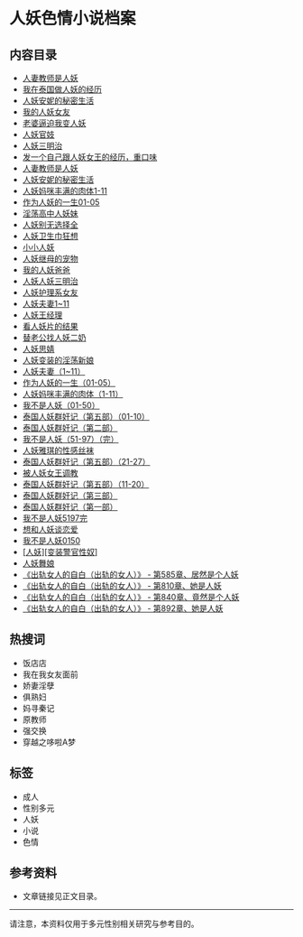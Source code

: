 # 人妖色情小说档案

## 内容目录

- [人妻教师是人妖](article/8765.html)
- [我在泰国做人妖的经历](article/8956.html)
- [人妖安妮的秘密生活](article/8964.html)
- [我的人妖女友](article/8997.html)
- [老婆逼迫我变人妖](article/9106.html)
- [人妖官妓](article/14367.html)
- [人妖三明治](article/23325.html)
- [发一个自己跟人妖女王的经历，重口味](article/25559.html)
- [人妻教师是人妖](article/35674.html)
- [人妖安妮的秘密生活](article/35716.html)
- [人妖妈咪丰满的肉体1-11](article/35734.html)
- [作为人妖的一生01-05](article/35773.html)
- [淫荡高中人妖妹](article/35847.html)
- [人妖别无选择全](article/35895.html)
- [人妖卫生巾狂想](article/35904.html)
- [小小人妖](article/35915.html)
- [人妖继母的宠物](article/35920.html)
- [我的人妖爸爸](article/36083.html)
- [人妖人妖三明治](article/36196.html)
- [人妖护理系女友](article/36273.html)
- [人妖夫妻1~11](article/36425.html)
- [人妖王经理](article/43883.html)
- [看人妖片的结果](article/45312.html)
- [替老公找人妖二奶](article/45322.html)
- [人妖思婧](article/48117.html)
- [人妖变装的淫荡新娘](article/53373.html)
- [人妖夫妻（1~11）](article/53469.html)
- [作为人妖的一生（01-05）](article/53544.html)
- [人妖妈咪丰满的肉体（1-11）](article/53570.html)
- [我不是人妖（01-50）](article/53663.html)
- [泰国人妖群奸记（第五部）（01-10）](article/53683.html)
- [泰国人妖群奸记（第二部）](article/53687.html)
- [我不是人妖（51-97）（完）](article/54001.html)
- [人妖雅琪的性感丝袜](article/54557.html)
- [泰国人妖群奸记（第五部）（21-27）](article/58900.html)
- [被人妖女王调教](article/59027.html)
- [泰国人妖群奸记（第五部）（11-20）](article/59972.html)
- [泰国人妖群奸记（第三部）](article/60001.html)
- [泰国人妖群奸记（第一部）](article/60067.html)
- [我不是人妖5197完](article/63093.html)
- [想和人妖谈恋爱](article/64515.html)
- [我不是人妖0150](article/67428.html)
- [[人妖][变装警官性奴]](article/70657.html)
- [人妖舞娘](article/73697.html)
- [《出轨女人的自白（出轨的女人）》 - 第585章、居然是个人妖](article/178074.html)
- [《出轨女人的自白（出轨的女人）》 - 第810章、她是人妖](article/178300.html)
- [《出轨女人的自白（出轨的女人）》 - 第840章、竟然是个人妖](article/178330.html)
- [《出轨女人的自白（出轨的女人）》 - 第892章、她是人妖](article/178382.html)

## 热搜词

- 饭店店
- 我在我女友面前
- 娇妻淫孽
- 俱熟妇
- 妈寻秦记
- 原教师
- 强交换
- 穿越之哆啦A梦

## 标签

- 成人
- 性别多元
- 人妖
- 小说
- 色情

## 参考资料

- 文章链接见正文目录。

---

请注意，本资料仅用于多元性别相关研究与参考目的。